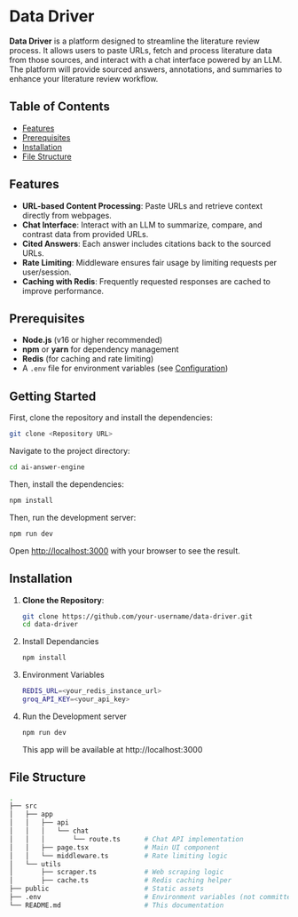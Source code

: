 # Data Driver


**Data Driver** is a platform designed to streamline the literature review process. It allows users to paste URLs, fetch and process literature data from those sources, and interact with a chat interface powered by an LLM. The platform will provide sourced answers, annotations, and summaries to enhance your literature review workflow.

## Table of Contents

- [Features](#features)
- [Prerequisites](#prerequisites)
- [Installation](#installation)
- [File Structure](#file-structure)


## Features

- **URL-based Content Processing**: Paste URLs and retrieve context directly from webpages.
- **Chat Interface**: Interact with an LLM to summarize, compare, and contrast data from provided URLs.
- **Cited Answers**: Each answer includes citations back to the sourced URLs.
- **Rate Limiting**: Middleware ensures fair usage by limiting requests per user/session.
- **Caching with Redis**: Frequently requested responses are cached to improve performance.

## Prerequisites

- **Node.js** (v16 or higher recommended)
- **npm** or **yarn** for dependency management
- **Redis** (for caching and rate limiting)
- A `.env` file for environment variables (see [Configuration](#configuration))

## Getting Started

First, clone the repository and install the dependencies:

```bash
git clone <Repository URL>
```

Navigate to the project directory:

```bash
cd ai-answer-engine
```

Then, install the dependencies:

```bash
npm install
```

Then, run the development server:

```bash
npm run dev
```

Open [http://localhost:3000](http://localhost:3000) with your browser to see the result.
## Installation
1. **Clone the Repository**:
   ```bash
   git clone https://github.com/your-username/data-driver.git
   cd data-driver
   ```
2. Install Dependancies
   ```bash
   npm install
   ```
3. Environment Variables
   ```bash
   REDIS_URL=<your_redis_instance_url>
   groq_API_KEY=<your_api_key>
   ```

4. Run the Development server
   ```bash
   npm run dev
   ```
   This app will be available at http://localhost:3000

## File Structure
```bash
.
├── src
│   ├── app
│   │   ├── api
│   │   │   └── chat
│   │   │       └── route.ts      # Chat API implementation
│   │   ├── page.tsx              # Main UI component
│   │   └── middleware.ts         # Rate limiting logic
│   └── utils
│       ├── scraper.ts            # Web scraping logic
│       ├── cache.ts              # Redis caching helper
├── public                        # Static assets
├── .env                          # Environment variables (not committed)
└── README.md                     # This documentation

```
